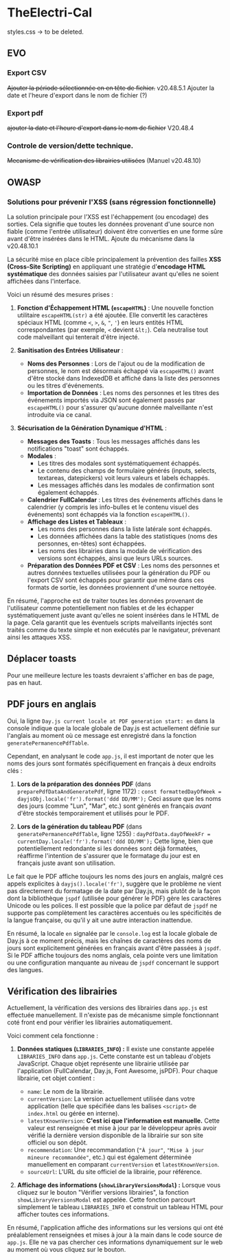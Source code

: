 # TheElectri-Cal
styles.css -> to be deleted.


## EVO
### Export CSV
~~Ajouter la période sélectionnée en en tête de fichier.~~ v20.48.5.1
Ajouter la date et l'heure d'export dans le nom de fichier (?)

### Export pdf 
~~ajouter la date et l'heure d'export dans le nom de fichier~~ V20.48.4 

### Controle de version/dette technique.
~~Mecanisme de vérification des librairies utilisées~~ (Manuel v20.48.10)

## OWASP
### Solutions pour prévenir l'XSS (sans régression fonctionnelle)
La solution principale pour l'XSS est l'échappement (ou encodage) des sorties. Cela signifie que toutes les données provenant d'une source non fiable (comme l'entrée utilisateur) doivent être converties en une forme sûre avant d'être insérées dans le HTML.
Ajoute du mécanisme dans la v20.48.10.1

La sécurité mise en place cible principalement la prévention des failles **XSS (Cross-Site Scripting)** en appliquant une stratégie d'**encodage HTML systématique** des données saisies par l'utilisateur avant qu'elles ne soient affichées dans l'interface.

Voici un résumé des mesures prises :

1.  **Fonction d'Échappement HTML (`escapeHTML`)** : Une nouvelle fonction utilitaire `escapeHTML(str)` a été ajoutée. Elle convertit les caractères spéciaux HTML (comme `<`, `>`, `&`, `"`, `'`) en leurs entités HTML correspondantes (par exemple, `<` devient `&lt;`). Cela neutralise tout code malveillant qui tenterait d'être injecté.

2.  **Sanitisation des Entrées Utilisateur** :
    * **Noms des Personnes** : Lors de l'ajout ou de la modification de personnes, le nom est désormais échappé via `escapeHTML()` avant d'être stocké dans IndexedDB et affiché dans la liste des personnes ou les titres d'événements.
    * **Importation de Données** : Les noms des personnes et les titres des événements importés via JSON sont également passés par `escapeHTML()` pour s'assurer qu'aucune donnée malveillante n'est introduite via ce canal.

3.  **Sécurisation de la Génération Dynamique d'HTML** :
    * **Messages des Toasts** : Tous les messages affichés dans les notifications "toast" sont échappés.
    * **Modales** :
        * Les titres des modales sont systématiquement échappés.
        * Le contenu des champs de formulaire générés (inputs, selects, textareas, datepickers) voit leurs valeurs et labels échappés.
        * Les messages affichés dans les modales de confirmation sont également échappés.
    * **Calendrier FullCalendar** : Les titres des événements affichés dans le calendrier (y compris les info-bulles et le contenu visuel des événements) sont échappés via la fonction `escapeHTML()`.
    * **Affichage des Listes et Tableaux** :
        * Les noms des personnes dans la liste latérale sont échappés.
        * Les données affichées dans la table des statistiques (noms des personnes, en-têtes) sont échappées.
        * Les noms des librairies dans la modale de vérification des versions sont échappés, ainsi que leurs URLs sources.
    * **Préparation des Données PDF et CSV** : Les noms des personnes et autres données textuelles utilisées pour la génération du PDF ou l'export CSV sont échappés pour garantir que même dans ces formats de sortie, les données proviennent d'une source nettoyée.

En résumé, l'approche est de traiter toutes les données provenant de l'utilisateur comme potentiellement non fiables et de les échapper systématiquement juste avant qu'elles ne soient insérées dans le HTML de la page. Cela garantit que les éventuels scripts malveillants injectés sont traités comme du texte simple et non exécutés par le navigateur, prévenant ainsi les attaques XSS.

## Déplacer toasts
Pour une meilleure lecture les toasts devraient s'afficher en bas de page, pas en haut.

## PDF jours en anglais
Oui, la ligne `Day.js current locale at PDF generation start: en` dans la console indique que la locale globale de Day.js est actuellement définie sur l'anglais au moment où ce message est enregistré dans la fonction `generatePermanencePdfTable`.

Cependant, en analysant le code `app.js`, il est important de noter que les noms des jours sont formatés spécifiquement en français à deux endroits clés :

1.  **Lors de la préparation des données PDF** (dans `preparePdfDataAndGeneratePdf`, ligne 1172) :
    `const formattedDayOfWeek = dayjsObj.locale('fr').format('ddd DD/MM');`
    Ceci assure que les noms des jours (comme "Lun", "Mar", etc.) sont générés en français *avant* d'être stockés temporairement et utilisés pour le PDF.

2.  **Lors de la génération du tableau PDF** (dans `generatePermanencePdfTable`, ligne 1255) :
    `dayPdfData.dayOfWeekFr = currentDay.locale('fr').format('ddd DD/MM');`
    Cette ligne, bien que potentiellement redondante si les données sont déjà formatées, réaffirme l'intention de s'assurer que le formatage du jour est en français juste avant son utilisation.

Le fait que le PDF affiche toujours les noms des jours en anglais, malgré ces appels explicites à `dayjs().locale('fr')`, suggère que le problème ne vient pas directement du formatage de la date par Day.js, mais plutôt de la façon dont la bibliothèque `jspdf` (utilisée pour générer le PDF) gère les caractères Unicode ou les polices. Il est possible que la police par défaut de `jspdf` ne supporte pas complètement les caractères accentués ou les spécificités de la langue française, ou qu'il y ait une autre interaction inattendue.

En résumé, la locale `en` signalée par le `console.log` est la locale globale de Day.js à ce moment précis, mais les chaînes de caractères des noms de jours sont explicitement générées en français avant d'être passées à `jspdf`. Si le PDF affiche toujours des noms anglais, cela pointe vers une limitation ou une configuration manquante au niveau de `jspdf` concernant le support des langues.

## Vérification des librairies 
Actuellement, la vérification des versions des librairies dans `app.js` est effectuée manuellement.
Il n'existe pas de mécanisme simple fonctionnant coté front end pour vérifier les librairies automatiquement.

Voici comment cela fonctionne :

1.  **Données statiques (`LIBRARIES_INFO`) :** Il existe une constante appelée `LIBRARIES_INFO` dans `app.js`. Cette constante est un tableau d'objets JavaScript. Chaque objet représente une librairie utilisée par l'application (FullCalendar, Day.js, Font Awesome, jsPDF). Pour chaque librairie, cet objet contient :
    * `name`: Le nom de la librairie.
    * `currentVersion`: La version actuellement utilisée dans votre application (telle que spécifiée dans les balises `<script>` de `index.html` ou gérée en interne).
    * `latestKnownVersion`: **C'est ici que l'information est manuelle.** Cette valeur est renseignée et mise à jour par le développeur après avoir vérifié la dernière version disponible de la librairie sur son site officiel ou son dépôt.
    * `recommendation`: Une recommandation (`"À jour"`, `"Mise à jour mineure recommandée"`, etc.) qui est également déterminée manuellement en comparant `currentVersion` et `latestKnownVersion`.
    * `sourceUrl`: L'URL du site officiel de la librairie, pour référence.

2.  **Affichage des informations (`showLibraryVersionsModal`) :** Lorsque vous cliquez sur le bouton "Vérifier versions librairies", la fonction `showLibraryVersionsModal` est appelée. Cette fonction parcourt simplement le tableau `LIBRARIES_INFO` et construit un tableau HTML pour afficher toutes ces informations.

En résumé, l'application affiche des informations sur les versions qui ont été préalablement renseignées et mises à jour à la main dans le code source de `app.js`. Elle ne va pas chercher ces informations dynamiquement sur le web au moment où vous cliquez sur le bouton.

